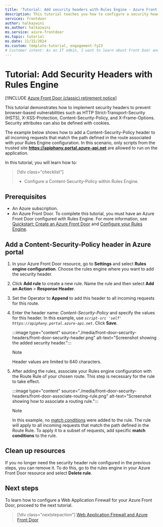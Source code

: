 ```yaml
---
title: 'Tutorial: Add security headers with Rules Engine - Azure Front Door'
description: This tutorial teaches you how to configure a security header via Rules Engine on Azure Front Door
services: frontdoor
author: halkazwini
ms.author: halkazwini
ms.service: azure-frontdoor
ms.topic: tutorial
ms.date: 11/15/2024
ms.custom: template-tutorial, engagement-fy23
# Customer intent: As an IT admin, I want to learn about Front Door and how to configure a security header via Rules Engine.
---
```


# Tutorial: Add Security Headers with Rules Engine

[!INCLUDE [Azure Front Door (classic) retirement notice](../../includes/front-door-classic-retirement.md)]

This tutorial demonstrates how to implement security headers to prevent browser-based vulnerabilities such as HTTP Strict-Transport-Security (HSTS), X-XSS-Protection, Content-Security-Policy, and X-Frame-Options. Security attributes can also be defined with cookies.

The example below shows how to add a Content-Security-Policy header to all incoming requests that match the path defined in the route associated with your Rules Engine configuration. In this scenario, only scripts from the trusted site **https://apiphany.portal.azure-api.net** are allowed to run on the application.

In this tutorial, you will learn how to:
> [!div class="checklist"]
> - Configure a Content-Security-Policy within Rules Engine.

## Prerequisites

* An Azure subscription.
* An Azure Front Door. To complete this tutorial, you must have an Azure Front Door configured with Rules Engine. For more information, see [Quickstart: Create an Azure Front Door](quickstart-create-front-door.md) and [Configure your Rules Engine](front-door-tutorial-rules-engine.md).

## Add a Content-Security-Policy header in Azure portal

1. In your Azure Front Door resource, go to **Settings** and select **Rules engine configuration**. Choose the rules engine where you want to add the security header.

2. Click **Add rule** to create a new rule. Name the rule and then select **Add an Action** > **Response Header**.

3. Set the Operator to **Append** to add this header to all incoming requests for this route.

4. Enter the header name: *Content-Security-Policy* and specify the values for this header. In this example, use *`script-src 'self' https://apiphany.portal.azure-api.net`*. Click **Save**.

    :::image type="content" source="./media/front-door-security-headers/front-door-security-header.png" alt-text="Screenshot showing the added security header.":::

   > [!NOTE]
   > Header values are limited to 640 characters.

5. After adding the rules, associate your Rules engine configuration with the Route Rule of your chosen route. This step is necessary for the rule to take effect.

    :::image type="content" source="./media/front-door-security-headers/front-door-associate-routing-rule.png" alt-text="Screenshot showing how to associate a routing rule.":::

    > [!NOTE]
    > In this example, no [match conditions](front-door-rules-engine-match-conditions.md) were added to the rule. The rule will apply to all incoming requests that match the path defined in the Route Rule. To apply it to a subset of requests, add specific **match conditions** to the rule.

## Clean up resources

If you no longer need the security header rule configured in the previous steps, you can remove it. To do this, go to the rules engine in your Azure Front Door resource and select **Delete rule**.

## Next steps

To learn how to configure a Web Application Firewall for your Azure Front Door, proceed to the next tutorial.

> [!div class="nextstepaction"]
> [Web Application Firewall and Azure Front Door](front-door-waf.md)
